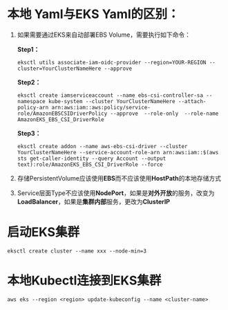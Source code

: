 # 本地 Yaml与EKS Yaml的区别：
1. 如果需要通过EKS来自动部署EBS Volume，需要执行如下命令： 

    **Step1：**
    ``` shell
    eksctl utils associate-iam-oidc-provider --region=YOUR-REGION --cluster=YourClusterNameHere --approve
    ```
    **Step2：**
    ``` shell 
    eksctl create iamserviceaccount --name ebs-csi-controller-sa --namespace kube-system --cluster YourClusterNameHere --attach-policy-arn arn:aws:iam::aws:policy/service-role/AmazonEBSCSIDriverPolicy --approve  --role-only  --role-name AmazonEKS_EBS_CSI_DriverRole
    ```
    **Step3：**
    ``` shell
    eksctl create addon --name aws-ebs-csi-driver --cluster YourClusterNameHere --service-account-role-arn arn:aws:iam::$(aws sts get-caller-identity --query Account --output text):role/AmazonEKS_EBS_CSI_DriverRole --force
    ```
2. 存储PersistentVolume应该使用**EBS**而不应该使用**HostPath**的本地存储方式
3. Service层面Type不应该使用**NodePort**，如果是**对外开放**的服务，改变为**LoadBalancer**，如果是**集群内部**服务，更改为**ClusterIP**

# 启动EKS集群
``` shell
eksctl create cluster --name xxx --node-min=3
```

# 本地Kubectl连接到EKS集群
``` shell
aws eks --region <region> update-kubeconfig --name <cluster-name>
```






